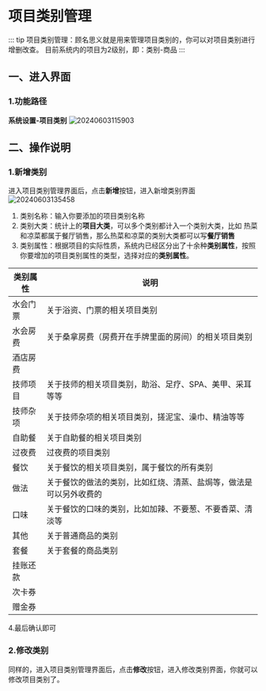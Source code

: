 # 项目类别管理
::: tip
项目类别管理：顾名思义就是用来管理项目类别的，你可以对项目类别进行增删改查。
目前系统内的项目为2级别，即：类别-商品
:::
## 一、进入界面
### 1.功能路径
**系统设置-项目类别**
![20240603115903](https://wiki-cdsoft.oss-cn-hangzhou.aliyuncs.com/20240603115903.png)


## 二、操作说明
### 1.新增类别
进入项目类别管理界面后，点击**新增**按钮，进入新增类别界面
![20240603135458](https://wiki-cdsoft.oss-cn-hangzhou.aliyuncs.com/20240603135458.png)
1. 类别名称：输入你要添加的项目类别名称
2. 类别大类：统计上的**项目大类**，可以多个类别都计入一个类别大类，比如 热菜和凉菜都属于餐厅销售，那么热菜和凉菜的类别大类都可以写**餐厅销售**
3. 类别属性：根据项目的实际性质，系统内已经区分出了十余种**类别属性**，按照你要增加的项目类别属性的类型，选择对应的**类别属性**。
   

| 类别属性 | 说明 | 
|-------|-------|
| 水会门票 | 关于浴资、门票的相关项目类别 | 
| 水会房费 | 关于桑拿房费（房费开在手牌里面的房间）的相关项目类别 | 
| 酒店房费 |  | 
| 技师项目 | 关于技师的相关项目类别，助浴、足疗、SPA、美甲、采耳等等 | 
| 技师杂项 | 关于技师杂项的相关项目类别，搓泥宝、澡巾、精油等等 | 
| 自助餐 | 关于自助餐的相关项目类别 | 
| 过夜费 | 过夜费的项目类别 | 
| 餐饮 | 关于餐饮的相关项目类别，属于餐饮的所有类别 | 
| 做法 | 关于餐饮的做法的类别，比如红烧、清蒸、盐焗等，做法是可以另外收费的 | 
| 口味 | 关于餐饮的口味的类别，比如加辣、不要葱、不要香菜、清淡等 | 
| 其他 | 关于普通商品的类别 | 
| 套餐 | 关于套餐的商品类别 | 
| 挂账还款 |  | 
| 次卡券 |  | 
| 赠金券 |  | 

4.最后确认即可
### 2.修改类别
同样的，进入项目类别管理界面后，点击**修改**按钮，进入修改类别界面，你就可以修改项目类别了。